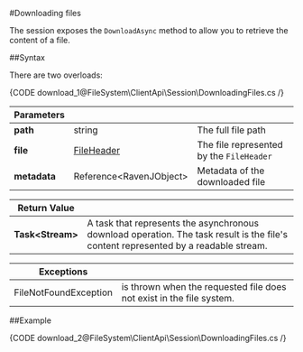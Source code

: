 #Downloading files

The session exposes the `DownloadAsync` method to allow you to retrieve the content of a file.


##Syntax

There are two overloads:

{CODE download_1@FileSystem\ClientApi\Session\DownloadingFiles.cs /}

| Parameters | | |
| ------------- | ------------- | ----- |
| **path** | string | The full file path |
| **file** | [FileHeader](../../../glossary/file-header) | The file represented by the `FileHeader` |
| **metadata** | Reference&lt;RavenJObject&gt; | Metadata of the downloaded file |


| Return Value | |
| ------------- | ------------- |
| **Task&lt;Stream&gt;** |  A task that represents the asynchronous download operation. The task result is the file's content represented by a readable stream. | 

| Exceptions | |
| ------------- | ------------- |
| FileNotFoundException | is thrown when the requested file does not exist in the file system. |

##Example

{CODE download_2@FileSystem\ClientApi\Session\DownloadingFiles.cs /}